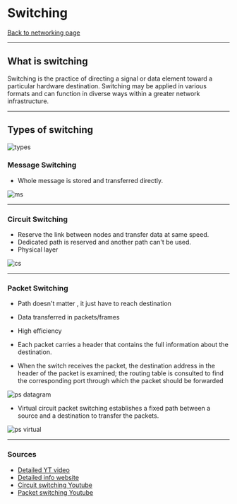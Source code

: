 # Switching
[Back to networking page](./index.md)

---

## What is switching
Switching is the practice of directing a signal or data element toward a particular hardware destination. Switching may be applied in various formats and can function in diverse ways within a greater network infrastructure.

---

## Types of switching
![types](https://www.tutorialride.com/images/computer-network/type-switching.jpeg)

### Message Switching
- Whole message is stored and transferred directly.

![ms](https://www.tutorialride.com/images/computer-network/message-switching.jpeg)

---

### Circuit Switching
- Reserve the link between nodes and transfer data at same speed.
- Dedicated path is reserved and another path can't be used.
- Physical layer

![cs](https://www.tutorialride.com/images/computer-network/circuit-switching.jpeg)

---

### Packet Switching
- Path doesn't matter , it just have to reach destination
- Data transferred in packets/frames
- High efficiency 

-   Each packet carries a header that contains the full information about the destination.
-   When the switch receives the packet, the destination address in the header of the packet is examined; the routing table is consulted to find the corresponding port through which the packet should be forwarded

![ps datagram](https://www.tutorialride.com/images/computer-network/datagram-packet-switching.jpeg)

-   Virtual circuit packet switching establishes a fixed path between a source and a destination to transfer the packets.

![ps virtual](https://www.tutorialride.com/images/computer-network/virtual-circuit-packet-switching.jpeg)

---

### Sources 
- [Detailed YT video](https://youtu.be/sbopgWeSnZQ)
- [Detailed info website](https://www.tutorialride.com/computer-network/switching-methods-in-computer-network.htm)
- [Circuit switching Youtube](https://youtu.be/VHXZnFimCHs)
- [Packet switching Youtube](https://youtu.be/k8rJFgeuZRw)